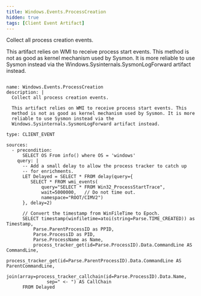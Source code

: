 ```yaml
---
title: Windows.Events.ProcessCreation
hidden: true
tags: [Client Event Artifact]
---
```


Collect all process creation events.

This artifact relies on WMI to receive process start events. This
method is not as good as kernel mechanism used by Sysmon. It is more
reliable to use Sysmon instead via the
Windows.Sysinternals.SysmonLogForward artifact instead.


<pre><code class="language-yaml">
name: Windows.Events.ProcessCreation
description: |
  Collect all process creation events.

  This artifact relies on WMI to receive process start events. This
  method is not as good as kernel mechanism used by Sysmon. It is more
  reliable to use Sysmon instead via the
  Windows.Sysinternals.SysmonLogForward artifact instead.

type: CLIENT_EVENT

sources:
  - precondition:
      SELECT OS From info() where OS = 'windows'
    query: |
      -- Add a small delay to allow the process tracker to catch up
      -- for enrichments.
      LET Delayed = SELECT * FROM delay(query={
         SELECT * FROM wmi_events(
             query="SELECT * FROM Win32_ProcessStartTrace",
             wait=5000000,   // Do not time out.
             namespace="ROOT/CIMV2")
      }, delay=2)

      // Convert the timestamp from WinFileTime to Epoch.
      SELECT timestamp(winfiletime=atoi(string=Parse.TIME_CREATED)) as Timestamp,
          Parse.ParentProcessID as PPID,
          Parse.ProcessID as PID,
          Parse.ProcessName as Name,
          process_tracker_get(id=Parse.ProcessID).Data.CommandLine AS CommandLine,
          process_tracker_get(id=Parse.ParentProcessID).Data.CommandLine AS ParentCommandLine,
          join(array=process_tracker_callchain(id=Parse.ProcessID).Data.Name,
               sep=" <- ") AS CallChain
      FROM Delayed

</code></pre>

